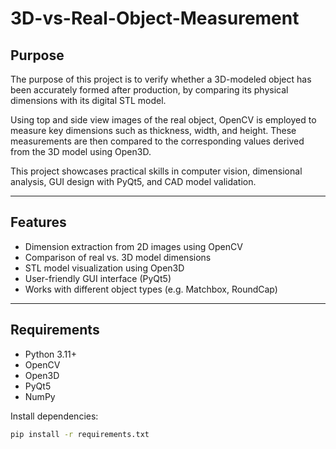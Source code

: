 # 3D-vs-Real-Object-Measurement

## Purpose

The purpose of this project is to verify whether a 3D-modeled object has been accurately formed after production, by comparing its physical dimensions with its digital STL model.

Using top and side view images of the real object, OpenCV is employed to measure key dimensions such as thickness, width, and height. These measurements are then compared to the corresponding values derived from the 3D model using Open3D.

This project showcases practical skills in computer vision, dimensional analysis, GUI design with PyQt5, and CAD model validation.

---

## Features

- Dimension extraction from 2D images using OpenCV
- Comparison of real vs. 3D model dimensions
- STL model visualization using Open3D
- User-friendly GUI interface (PyQt5)
- Works with different object types (e.g. Matchbox, RoundCap)

---

## Requirements

- Python 3.11+
- OpenCV
- Open3D
- PyQt5
- NumPy

Install dependencies:

```bash
pip install -r requirements.txt


